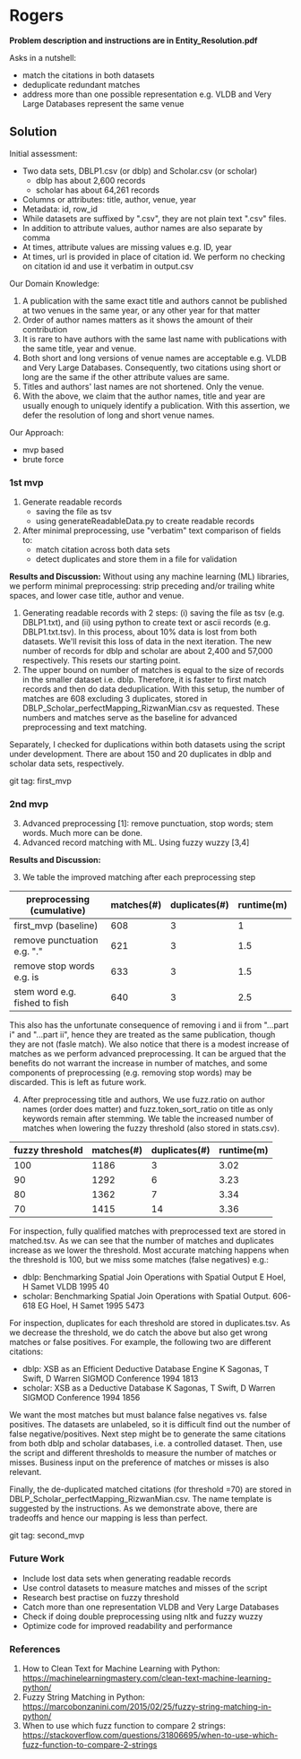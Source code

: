 # Rogers

**Problem description and instructions are in Entity_Resolution.pdf**

Asks in a nutshell: 
- match the citations in both datasets
- deduplicate redundant matches
- address more than one possible representation e.g. VLDB and Very Large Databases represent the same venue

## Solution

Initial assessment: 
- Two data sets, DBLP1.csv (or dblp) and Scholar.csv (or scholar)
	- dblp has about 2,600 records
	- scholar has about 64,261 records
- Columns or attributes: title, author, venue, year
- Metadata: id, row_id
- While datasets are suffixed by ".csv", they are not plain text ".csv" files. 
- In addition to attribute values, author names are also separate by comma
- At times, attribute values are missing values e.g. ID, year
- At times, url is provided in place of citation id. We perform no checking on citation id and use it verbatim in output.csv

Our Domain Knowledge:
1. A publication with the same exact title and authors cannot be published at two venues in the same year, or any other year for that matter
2. Order of author names matters as it shows the amount of their contribution
3. It is rare to have authors with the same last name with publications with the same title, year and venue.
4. Both short and long versions of venue names are acceptable e.g. VLDB and Very Large Databases. Consequently, two citations using short or long are the same if the other attribute values are same.
5. Titles and authors' last names are not shortened. Only the venue. 
6. With the above, we claim that the author names, title and year are usually enough to uniquely identify a publication. With this assertion, we defer the resolution of long and short venue names.

Our Approach:
- mvp based
- brute force

### 1st mvp

1. Generate readable records 
	- saving the file as tsv
	- using generateReadableData.py to create readable records 
2. After minimal preprocessing, use "verbatim" text comparison of fields to:
	- match citation across both data sets
	- detect duplicates and store them in a file for validation

**Results and Discussion:**
Without using any machine learning (ML) libraries, we perform minimal preprocessing: strip preceding and/or trailing white spaces, and lower case title, author and venue.
1. Generating readable records with 2 steps: (i) saving the file as tsv (e.g. DBLP1.txt), and (ii) using python to create text or ascii records (e.g. DBLP1.txt.tsv). In this process, about 10% data is lost from both datasets. We'll revisit this loss of data in the next iteration. The new number of records for dblp and scholar are about 2,400 and 57,000 respectively. This resets our starting point.
2. The upper bound on number of matches is equal to the size of records in the smaller dataset i.e. dblp. Therefore, it is faster to first match records and then do data deduplication. With this setup, the number of matches are 608 excluding 3 duplicates, stored in DBLP_Scholar_perfectMapping_RizwanMian.csv as requested. These numbers and matches serve as the baseline for advanced preprocessing and text matching.

Separately, I checked for duplications within both datasets using the script under development. There are about 150 and 20 duplicates in dblp and scholar data sets, respectively.

git tag: first_mvp

### 2nd mvp
3. Advanced preprocessing [1]: remove punctuation, stop words; stem words. Much more can be done.
4. Advanced record matching with ML. Using fuzzy wuzzy [3,4]

**Results and Discussion:**

3. We table the improved matching after each preprocessing step

| preprocessing (cumulative)   | matches(#) | duplicates(#) | runtime(m) |
| ---------------------------- | ---------- | ------------- | ---------- | 
| first_mvp (baseline)         | 608   		| 3      		| 1          |
| remove punctuation e.g. "."  | 621   		| 3 			| 1.5 		 |
| remove stop words e.g. is    | 633   		| 3 			| 1.5  		 |
| stem word e.g. fished to fish| 640   		| 3				| 2.5		 | 

This also has the unfortunate consequence of removing i and ii from "...part i" and "...part ii", hence they are treated as the same publication, though they are not (fasle match). We also notice that there is a modest increase of matches as we perform advanced preprocessing. It can be argued that the benefits do not warrant the increase in number of matches, and some components of preprocessing (e.g. removing stop words) may be discarded. This is left as future work.

4. After preprocessing title and authors, We use fuzz.ratio on author names (order does matter) and fuzz.token_sort_ratio on title as only keywords remain after stemming. We table the increased number of matches when lowering the fuzzy threshold (also stored in stats.csv).

| fuzzy threshold  | matches(#) | duplicates(#) | runtime(m) |
| ---------------- | ---------- | ------------- | ---------- | 
| 100 | 1186 | 3 | 3.02 |
| 90 | 1292 | 6 | 3.23 |
| 80 | 1362 | 7 | 3.34 |
| 70 | 1415 | 14| 3.36 |

For inspection, fully qualified matches with preprocessed text are stored in matched.tsv. As we can see that the number of matches and duplicates increase as we lower the threshold. Most accurate matching happens when the threshold is 100, but we miss some matches (false negatives) e.g.: 
- dblp: Benchmarking Spatial Join Operations with Spatial Output	E Hoel, H Samet	VLDB	1995	40
- scholar: Benchmarking Spatial Join Operations with Spatial Output. 606-618	EG Hoel, H Samet		1995	5473

For inspection, duplicates for each threshold are stored in duplicates.tsv. As we decrease the threshold, we do catch the above but also get wrong matches or false positives. For example, the following two are different citations:
- dblp: XSB as an Efficient Deductive Database Engine	K Sagonas, T Swift, D Warren	SIGMOD Conference	1994	1813
- scholar: XSB as a Deductive Database	K Sagonas, T Swift, D Warren	SIGMOD Conference	1994	1856

We want the most matches but must balance false negatives vs. false positives. The datasets are unlabeled, so it is difficult find out the number of false negative/positives. Next step might be to generate the same citations from both dblp and scholar databases, i.e. a controlled dataset. Then, use the script and different thresholds to measure the number of matches or misses. Business input on the preference of matches or misses is also relevant.

Finally, the de-duplicated matched citations (for threshold =70) are stored in DBLP_Scholar_perfectMapping_RizwanMian.csv. The name template is suggested by the instructions. As we demonstrate above, there are tradeoffs and hence our mapping is less than perfect.

git tag: second_mvp

### Future Work
- Include lost data sets when generating readable records
- Use control datasets to measure matches and misses of the script
- Research best practise on fuzzy threshold
- Catch more than one representation VLDB and Very Large Databases
- Check if doing double preprocessing using nltk and fuzzy wuzzy
- Optimize code for improved readability and performance

### References
1. How to Clean Text for Machine Learning with Python: https://machinelearningmastery.com/clean-text-machine-learning-python/
2. Fuzzy String Matching in Python: https://marcobonzanini.com/2015/02/25/fuzzy-string-matching-in-python/
3. When to use which fuzz function to compare 2 strings: https://stackoverflow.com/questions/31806695/when-to-use-which-fuzz-function-to-compare-2-strings

